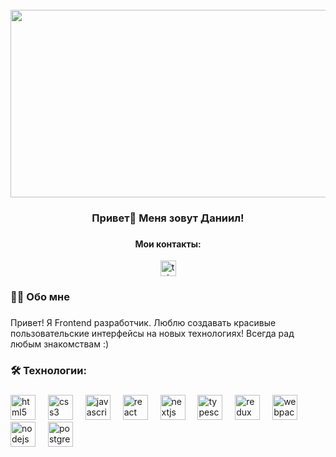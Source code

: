 <br clear="both">

<div align="center">
  <img height="300" width="600" src="![Image](https://github.com/user-attachments/assets/6a8ec30f-18f8-4485-8c45-e84bf83d8ff1)"  />
</div>

###

<h3 align="center">Привет👋 Меня зовут Даниил!</h3>

###

<div align="center">
  <h4>
    Мои контакты:
  </h4>
  <a href="https://t.me/EternalTempter" target="_blank">
    <img src="https://img.shields.io/static/v1?message=Telegram&logo=telegram&label=&color=2CA5E0&logoColor=white&labelColor=&style=for-the-badge" height="25" alt="telegram logo"  />
  </a>
</div>

###

<h3 align="left">👩‍💻  Обо мне</h3>

###

<p align="left">Привет! Я Frontend разработчик. Люблю создавать красивые пользовательские интерфейсы на новых технологиях! Всегда рад любым знакомствам :)</p>

###

<h3 align="left">🛠 Технологии:</h3>

###

<div align="left">
  <img src="https://cdn.jsdelivr.net/gh/devicons/devicon/icons/html5/html5-original.svg" height="40" alt="html5 logo"  />
  <img width="12" />
  <img src="https://cdn.jsdelivr.net/gh/devicons/devicon/icons/css3/css3-original.svg" height="40" alt="css3 logo"  />
  <img width="12" />
  <img src="https://cdn.jsdelivr.net/gh/devicons/devicon/icons/javascript/javascript-original.svg" height="40" alt="javascript logo"  />
  <img width="12" />
  <img src="https://cdn.jsdelivr.net/gh/devicons/devicon/icons/react/react-original.svg" height="40" alt="react logo"  />
  <img width="12" />
  <img src="https://www.svgrepo.com/show/354113/nextjs-icon.svg" height="40" alt="nextjs logo"  />
  <img width="12" />
  <img src="https://www.svgrepo.com/show/306891/typescript.svg" height="40" alt="typescript logo"  />
  <img width="12" />
  <img src="https://www.svgrepo.com/show/306657/redux.svg" height="40" alt="redux logo"  />
  <img width="12" />
  <img src="https://cdn.simpleicons.org/webpack/8DD6F9" height="40" alt="webpack logo"  />
  <img width="12" />
  <img src="https://www.svgrepo.com/show/314393/node-js.svg" height="40" alt="nodejs logo"  />
  <img width="12" />
  <img src="https://skillicons.dev/icons?i=postgres" height="40" alt="postgresql logo"  />
</div>

###
